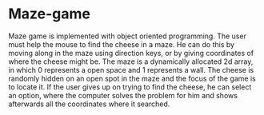 # Maze-game
Maze game is implemented with object oriented programming. The user must help the mouse to find the cheese in a maze. He can do this by moving along in the maze using direction keys, or by giving coordinates of where the cheese might be. The maze is a dynamically allocated 2d array, in which 0 represents a open space and 1 represents a wall. The cheese is randomly hidden on an open spot in the maze and the focus of the game is to locate it. If the user gives up on trying to find the cheese, he can select an option, where the computer solves the problem for him and shows afterwards all the coordinates where it searched. 
